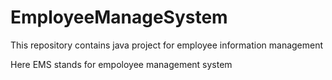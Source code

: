 # EmployeeManageSystem
This repository contains java project for employee information management


Here EMS stands for empoloyee management system
